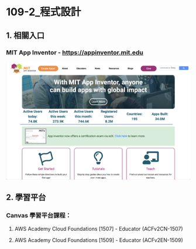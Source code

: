 # 109-2_程式設計

## 1. 相關入口

### MIT App Inventor - https://appinventor.mit.edu

![](https://github.com/ycwang812/VNU/blob/master/109-2_程式設計/images/MIT%20App%20Inventor.png)

## 2. 學習平台

### Canvas 學習平台課程：

1. AWS Academy Cloud Foundations [1507] - Educator (ACFv2CN-1507)

2. AWS Academy Cloud Foundations [1509] - Educator (ACFv2EN-1509)
